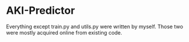 # AKI-Predictor

Everything except train.py and utils.py were written by myself. Those two were mostly acquired online from existing code.
